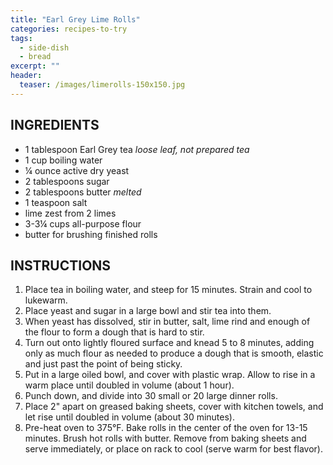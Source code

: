 ```yaml
---
title: "Earl Grey Lime Rolls"
categories: recipes-to-try
tags: 
  - side-dish
  - bread
excerpt: ""
header:
  teaser: /images/limerolls-150x150.jpg
---
```


## INGREDIENTS
* 1 tablespoon Earl Grey tea *loose leaf, not prepared tea*
* 1 cup boiling water
* ¼ ounce active dry yeast
* 2 tablespoons sugar
* 2 tablespoons butter *melted*
* 1 teaspoon salt
* lime zest from 2 limes
* 3-3¼ cups all-purpose flour
* butter for brushing finished rolls

## INSTRUCTIONS
1. Place tea in boiling water, and steep for 15 minutes. Strain and cool to lukewarm.
2. Place yeast and sugar in a large bowl and stir tea into them.
3. When yeast has dissolved, stir in butter, salt, lime rind and enough of the flour to form a dough that is hard to stir.
4. Turn out onto lightly floured surface and knead 5 to 8 minutes, adding only as much flour as needed to produce a dough that is smooth, elastic and just past the point of being sticky.
5. Put in a large oiled bowl, and cover with plastic wrap. Allow to rise in a warm place until doubled in volume (about 1 hour).
6. Punch down, and divide into 30 small or 20 large dinner rolls.
7. Place 2" apart on greased baking sheets, cover with kitchen towels, and let rise until doubled in volume (about 30 minutes).
8. Pre-heat oven to 375°F. Bake rolls in the center of the oven for 13-15 minutes. Brush hot rolls with butter. Remove from baking sheets and serve immediately, or place on rack to cool (serve warm for best flavor).
